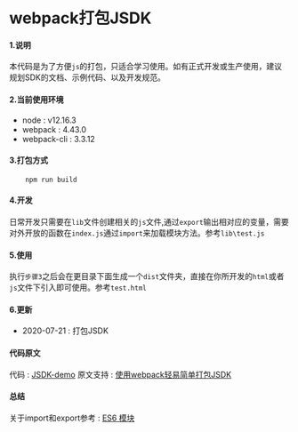 # webpack打包JSDK
#### 1.说明
本代码是为了方便`js`的打包，只适合学习使用。如有正式开发或生产使用，建议规划SDK的文档、示例代码、以及开发规范。
#### 2.当前使用环境
- node : v12.16.3
- webpack : 4.43.0
- webpack-cli : 3.3.12

#### 3.打包方式
```npm
    npm run build
```
#### 4.开发 

日常开发只需要在`lib`文件创建相关的`js`文件,通过`export`输出相对应的变量，需要对外开放的函数在`index.js`通过`import`来加载模块方法。参考`lib\test.js`
    
#### 5.使用
执行`步骤3`之后会在更目录下面生成一个`dist`文件夹，直接在你所开发的`html`或者`js`文件下引入即可使用。参考`test.html`
#### 6.更新
 - 2020-07-21 : 打包JSDK

#### 代码原文
代码 : [JSDK-demo](https://github.com/Liangxiaowu/JSDK-demo)
原文支持 : [使用webpack轻易简单打包JSDK](http://blog.liangxiaowu.com/#/detail/25)
#### 总结
关于import和export参考 : [ES6 模块](https://www.runoob.com/w3cnote/es6-module.html)